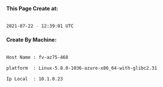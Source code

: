 
   
#### This Page Create at:

```bash

2021-07-22 - 12:39:01 UTC

```

#### Create By Machine:

```bash

Host Name : fv-az75-468

platform  : Linux-5.8.0-1036-azure-x86_64-with-glibc2.31

Ip Local  : 10.1.0.23

```

